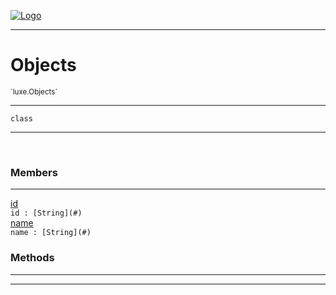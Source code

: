 
[![Logo](../../images/logo.png)](../../api/index.html)

---



<h1>Objects</h1>
<small>`luxe.Objects`</small>



---

`class`

---

&nbsp;
&nbsp;



<h3>Members</h3> <hr/><span class="member apipage">
                <a name="id"><a class="lift" href="#id">id</a></a><div class="clear"></div><code class="signature apipage">id : [String](#)</code><br/></span>
            <span class="small_desc_flat"></span><span class="member apipage">
                <a name="name"><a class="lift" href="#name">name</a></a><div class="clear"></div><code class="signature apipage">name : [String](#)</code><br/></span>
            <span class="small_desc_flat"></span>





<h3>Methods</h3> <hr/>





---

&nbsp;
&nbsp;
&nbsp;
&nbsp;